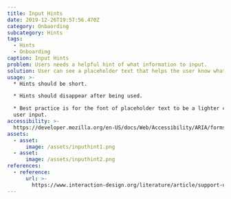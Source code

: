 ```yaml
---
title: Input Hints
date: 2019-12-26T19:57:56.470Z
category: Onbaording
subcategory: Hints
tags:
  - Hints
  - Onboarding
caption: Input Hints
problem: Users needs a helpful hint of what information to input.
solution: User can see a placeholder text that helps the user know what to input.
usage: >-
  * Hints should be short.

  * Hints should disappear after being used.

  * Best practice is for the font of placeholder text to be a lighter color than
  user input.
accessibility: >-
  https://developer.mozilla.org/en-US/docs/Web/Accessibility/ARIA/forms/Basic_form_hints
assets:
  - asset:
      image: /assets/inputhint1.png
  - asset:
      image: /assets/inputhint2.png
references:
  - reference:
      url: >-
        https://www.interaction-design.org/literature/article/support-users-with-small-clues-in-the-input-hints-design-pattern
---
```


